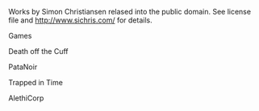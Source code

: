 Works by Simon Christiansen relased into the public domain. See license file and http://www.sichris.com/ for details.

Games

Death off the Cuff

PataNoir

Trapped in Time

AlethiCorp
